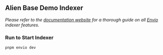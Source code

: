 ## Alien Base Demo Indexer

*Please refer to the [documentation website](https://docs.envio.dev) for a thorough guide on all [Envio](https://envio.dev) indexer features.*

### Run to Start Indexer

```sh
pnpm envio dev
